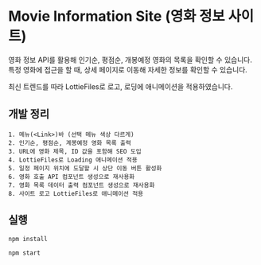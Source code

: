 # Movie Information Site (영화 정보 사이트)
영화 정보 API를 활용해 인기순, 평점순, 개봉예정 영화의 목록을 확인할 수 있습니다. 특정 영화에 접근을 할 때, 상세 페이지로 이동해 자세한 정보를 확인할 수 있습니다.   

최신 트렌드를 따라 LottieFiles로 로고, 로딩에 애니메이션을 적용하였습니다.   

## 개발 정리
```
1. 메뉴(<Link>)바 (선택 메뉴 색상 다르게)
2. 인기순, 평점순, 계봉예정 영화 목록 출력
3. URL에 영화 제목, ID 값을 포함해 SEO 도입
4. LottieFiles로 Loading 애니메이션 적용
5. 일정 페이지 위치에 도달할 시 상단 이동 버튼 활성화
6. 영화 호출 API 컴포넌트 생성으로 재사용화
7. 영화 목록 데이터 출력 컴포넌트 생성으로 재사용화
8. 사이트 로고 LottieFiles로 애니메이션 적용
```

## 실행
```
npm install

npm start
```
